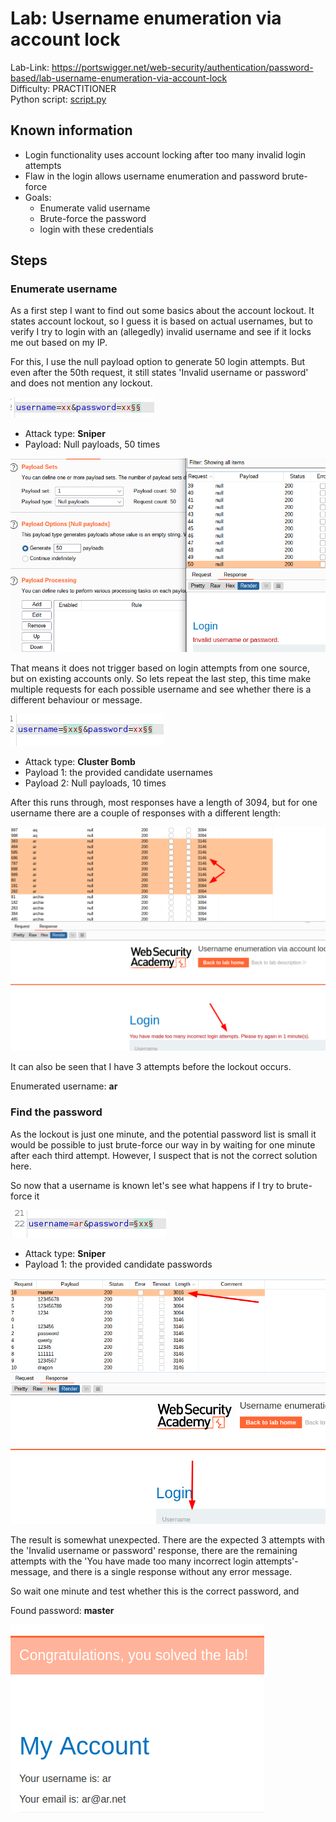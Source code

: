 # Lab: Username enumeration via account lock

Lab-Link: <https://portswigger.net/web-security/authentication/password-based/lab-username-enumeration-via-account-lock>  
Difficulty: PRACTITIONER  
Python script: [script.py](script.py)  

## Known information

- Login functionality uses account locking after too many invalid login attempts
- Flaw in the login allows username enumeration and password brute-force
- Goals:
  - Enumerate valid username
  - Brute-force the password
  - login with these credentials

## Steps

### Enumerate username

As a first step I want to find out some basics about the account lockout. It states account lockout, so I guess it is based on actual usernames, but to verify I try to login with an (allegedly) invalid username and see if it locks me out based on my IP.

For this, I use the null payload option to generate 50 login attempts. But even after the 50th request, it still states 'Invalid username or password' and does not mention any lockout.

![null_requests](img/null_requests.png)

- Attack type: **Sniper**
- Payload: Null payloads, 50 times

![50_attempts_invalid_user](img/50_attempts_invalid_user.png)

That means it does not trigger based on login attempts from one source, but on existing accounts only. So lets repeat the last step, this time make multiple requests for each possible username and see whether there is a different behaviour or message.

![multiple_requests_per_user](img/multiple_requests_per_user.png)

- Attack type: **Cluster Bomb**
- Payload 1: the provided candidate usernames
- Payload 2: Null payloads, 10 times

After this runs through, most responses have a length of 3094, but for one username there are a couple of responses with a different length:

![multiple_requests_per_user_length_difference](img/multiple_requests_per_user_length_difference.png)

It can also be seen that I have 3 attempts before the lockout occurs.

Enumerated username: **ar**

### Find the password

As the lockout is just one minute, and the potential password list is small it would be possible to just brute-force our way in by waiting for one minute after each third attempt. However, I suspect that is not the correct solution here.

So now that a username is known let's see what happens if I try to brute-force it

![brute_force_password](img/brute_force_password.png)

- Attack type: **Sniper**
- Payload 1: the provided candidate passwords

![brute force result](img/brute_force_result.png)

The result is somewhat unexpected. There are the expected 3 attempts with the 'Invalid username or password' response, there are the remaining attempts with the 'You have made too many incorrect login attempts'-message, and there is a single response without any error message.

So wait one minute and test whether this is the correct password, and

Found password: **master**

![success](img/success.png)
